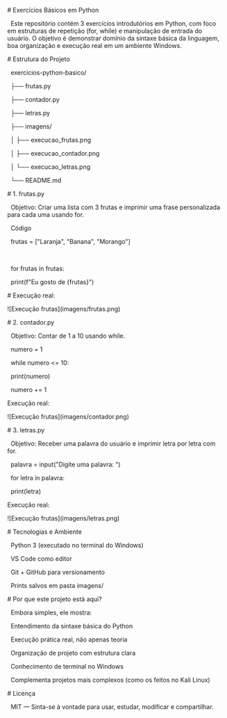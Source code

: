 \# Exercícios Básicos em Python



&nbsp;	Este repositório contém 3 exercícios introdutórios em Python, com foco em estruturas de repetição (for, while) e manipulação de entrada do 	usuário. O objetivo é demonstrar domínio da sintaxe básica da linguagem, boa organização e execução real em um ambiente Windows.



\# Estrutura do Projeto



&nbsp;	exercicios-python-basico/

&nbsp;		├── frutas.py

&nbsp;		├── contador.py

&nbsp;		├── letras.py

&nbsp;		├── imagens/

&nbsp;		│ ├── execucao\_frutas.png

&nbsp;		│ ├── execucao\_contador.png

&nbsp;		│ └── execucao\_letras.png

&nbsp;		└── README.md





\#  1. frutas.py  

&nbsp;	Objetivo: Criar uma lista com 3 frutas e imprimir uma frase personalizada para cada uma usando for.

&nbsp;	Código



&nbsp;	frutas = \["Laranja", "Banana", "Morango"]

&nbsp;		

&nbsp;	for frutas in frutas:

&nbsp;   		print(f"Eu gosto de {frutas}")





\# Execução real:



!\[Execução frutas](imagens/frutas.png)



\# 2. contador.py

&nbsp;	Objetivo: Contar de 1 a 10 usando while.



&nbsp;	numero = 1

&nbsp;	while numero <= 10:

&nbsp;  		 print(numero)

&nbsp;   		numero += 1



Execução real:



!\[Execução frutas](imagens/contador.png)



\# 3. letras.py

&nbsp;	Objetivo: Receber uma palavra do usuário e imprimir letra por letra com for.



&nbsp;	palavra = input("Digite uma palavra: ")

&nbsp;	for letra in palavra:

&nbsp;   		print(letra)



Execução real:



!\[Execução frutas](imagens/letras.png)



\# Tecnologias e Ambiente

&nbsp;	Python 3 (executado no terminal do Windows)

&nbsp;	VS Code como editor

&nbsp;	Git + GitHub para versionamento

&nbsp;	Prints salvos em pasta imagens/



\# Por que este projeto está aqui?

&nbsp;	Embora simples, ele mostra:

&nbsp;	Entendimento da sintaxe básica do Python

&nbsp;	Execução prática real, não apenas teoria

&nbsp;	Organização de projeto com estrutura clara

&nbsp;	Conhecimento de terminal no Windows

&nbsp;	Complementa projetos mais complexos (como os feitos no Kali Linux)



\#  Licença

&nbsp;	MIT — Sinta-se à vontade para usar, estudar, modificar e compartilhar.



